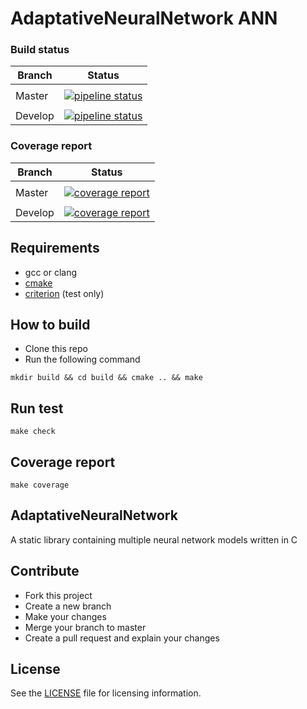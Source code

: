 # AdaptativeNeuralNetwork ANN

### Build status

| Branch | Status |
|--------|--------|
|        |        |
| Master | [![pipeline status](https://gitlab.com/cedricfarinazzo/adaptativeneuralnetwork/badges/master/pipeline.svg)](https://gitlab.com/cedricfarinazzo/adaptativeneuralnetwork/commits/master)       |
|        |        |
| Develop| [![pipeline status](https://gitlab.com/cedricfarinazzo/adaptativeneuralnetwork/badges/develop/pipeline.svg)](https://gitlab.com/cedricfarinazzo/adaptativeneuralnetwork/commits/develop)       |


### Coverage report

| Branch | Status |
|--------|--------|
|        |        |
| Master | [![coverage report](https://gitlab.com/cedricfarinazzo/adaptativeneuralnetwork/badges/master/coverage.svg)](https://gitlab.com/cedricfarinazzo/adaptativeneuralnetwork/commits/master)       |
|        |        |
| Develop| [![coverage report](https://gitlab.com/cedricfarinazzo/adaptativeneuralnetwork/badges/develop/coverage.svg)](https://gitlab.com/cedricfarinazzo/adaptativeneuralnetwork/commits/develop)       |


## Requirements
- gcc or clang
- [cmake](https://criterion.readthedocs.io/en/master/)
- [criterion](https://cmake.org/) (test only)


## How to build

- Clone this repo
- Run the following command
```
mkdir build && cd build && cmake .. && make
```

## Run test
```
make check
```

## Coverage report
```
make coverage
```

## AdaptativeNeuralNetwork

A static library containing multiple neural network models written in C


## Contribute

- Fork this project
- Create a new branch
- Make your changes
- Merge your branch to master
- Create a pull request and explain your changes

## License

See the [LICENSE](LICENSE) file for licensing information.
